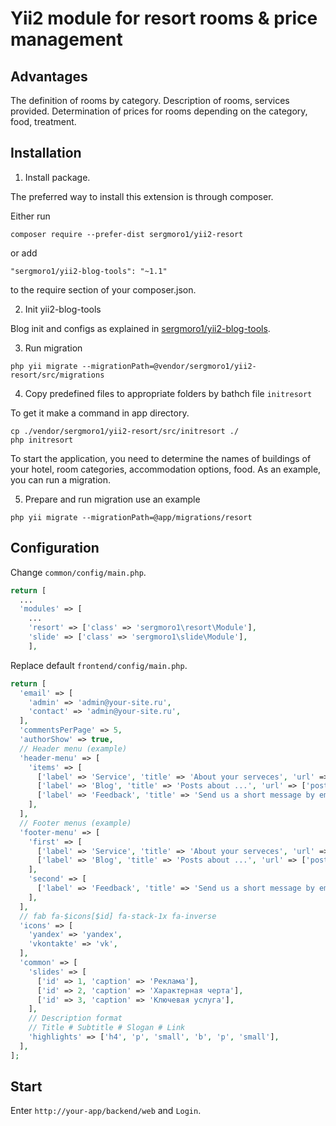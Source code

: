 Yii2 module for resort rooms & price management
===============================================

Advantages
----------

The definition of rooms by category. 
Description of rooms, services provided. Determination of prices for rooms depending on the category, food, treatment. 

Installation
------------

1. Install package.

The preferred way to install this extension is through composer.

Either run

`composer require --prefer-dist sergmoro1/yii2-resort`

or add

`"sergmoro1/yii2-blog-tools": "~1.1"`

to the require section of your composer.json.

2. Init yii2-blog-tools

Blog init and configs as explained in [sergmoro1/yii2-blog-tools](https://github.com/sergmoro1/yii2-blog-tools). 

3. Run migration

`php yii migrate --migrationPath=@vendor/sergmoro1/yii2-resort/src/migrations`

4. Copy predefined files to appropriate folders by bathch file `initresort`

To get it make a command in app directory.

```
cp ./vendor/sergmoro1/yii2-resort/src/initresort ./
php initresort
```
To start the application, you need to determine the names of buildings of your hotel, room categories, accommodation options, food. 
As an example, you can run a migration.

5. Prepare and run migration use an example

`php yii migrate --migrationPath=@app/migrations/resort`

Configuration
-------------

Change `common/config/main.php`.

```php
return [
  ...
  'modules' => [
    ...
    'resort' => ['class' => 'sergmoro1\resort\Module'],
    'slide' => ['class' => 'sergmoro1\slide\Module'],
    ],
```

Replace default `frontend/config/main.php`.

```php
return [
  'email' => [
    'admin' => 'admin@your-site.ru',
    'contact' => 'admin@your-site.ru',
  ],
  'commentsPerPage' => 5,
  'authorShow' => true,
  // Header menu (example)
  'header-menu' => [
    'items' => [
      ['label' => 'Service', 'title' => 'About your serveces', 'url' => ['site/index']],
      ['label' => 'Blog', 'title' => 'Posts about ...', 'url' => ['post/index']],
      ['label' => 'Feedback', 'title' => 'Send us a short message by email', 'url' => ['site/feedback']],
    ],
  ],
  // Footer menus (example)
  'footer-menu' => [
    'first' => [
      ['label' => 'Service', 'title' => 'About your serveces', 'url' => ['site/index']],
      ['label' => 'Blog', 'title' => 'Posts about ...', 'url' => ['post/index']],
    ],
    'second' => [
      ['label' => 'Feedback', 'title' => 'Send us a short message by email', 'url' => ['site/feedback']],
    ],
  ],
  // fab fa-$icons[$id] fa-stack-1x fa-inverse
  'icons' => [
    'yandex' => 'yandex',
    'vkontakte' => 'vk',
  ],
  'common' => [
    'slides' => [
      ['id' => 1, 'caption' => 'Реклама'],
      ['id' => 2, 'caption' => 'Характерная черта'],
      ['id' => 3, 'caption' => 'Ключевая услуга'],
    ],
    // Description format
    // Title # Subtitle # Slogan # Link
    'highlights' => ['h4', 'p', 'small', 'b', 'p', 'small'],
  ],
];
```

Start
-----

Enter `http://your-app/backend/web` and `Login`.
